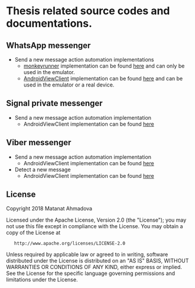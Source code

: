 # Thesis related source codes and documentations. 


## WhatsApp messenger
 * Send a new message action automation implementations
   * [monkeyrunner](https://developer.android.com/studio/test/monkeyrunner/) implementation can be found [here](https://github.com/amatanat/thesis/blob/master/whatsapp-monkeyrunner.py) and can only be used in the emulator.
   * [AndroidViewClient](https://github.com/dtmilano/AndroidViewClient/wiki) implementation can be found [here](https://github.com/amatanat/thesis/blob/master/whatsapp-androidviewclient.py) and can be used in the emulator or a real device.
  
## Signal private messenger 
* Send a new message action automation implementation
  * AndroidViewClient implementation can be found [here](https://github.com/amatanat/thesis/blob/master/signal-androidviewclient.py)
  
## Viber messenger 
* Send a new message action automation implementation
  * AndroidViewClient implementation can be found [here](https://github.com/amatanat/thesis/blob/master/viber-androidviewclient.py)  
* Detect a new message
  * AndroidViewClient implementation can be found [here](https://github.com/amatanat/thesis/blob/master/viber-receive-message-androidviewclient.py)  


License
-------

 Copyright 2018 Matanat Ahmadova

   Licensed under the Apache License, Version 2.0 (the "License");
   you may not use this file except in compliance with the License.
   You may obtain a copy of the License at

       http://www.apache.org/licenses/LICENSE-2.0

   Unless required by applicable law or agreed to in writing, software
   distributed under the License is distributed on an "AS IS" BASIS,
   WITHOUT WARRANTIES OR CONDITIONS OF ANY KIND, either express or implied.
   See the License for the specific language governing permissions and
   limitations under the License.
